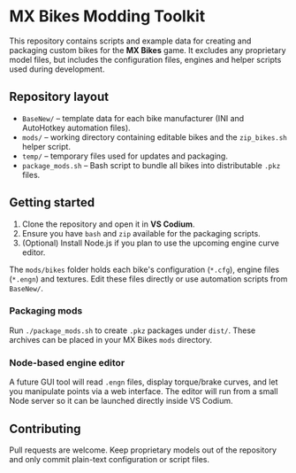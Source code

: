 # MX Bikes Modding Toolkit

This repository contains scripts and example data for creating and packaging custom bikes for the **MX Bikes** game.
It excludes any proprietary model files, but includes the configuration files, engines and helper scripts used during development.

## Repository layout

- `BaseNew/` – template data for each bike manufacturer (INI and AutoHotkey automation files).
- `mods/` – working directory containing editable bikes and the `zip_bikes.sh` helper script.
- `temp/` – temporary files used for updates and packaging.
- `package_mods.sh` – Bash script to bundle all bikes into distributable `.pkz` files.

## Getting started

1. Clone the repository and open it in **VS Codium**.
2. Ensure you have `bash` and `zip` available for the packaging scripts.
3. (Optional) Install Node.js if you plan to use the upcoming engine curve editor.

The `mods/bikes` folder holds each bike's configuration (`*.cfg`), engine files (`*.engn`) and textures. Edit these files directly or use automation scripts from `BaseNew/`.

### Packaging mods

Run `./package_mods.sh` to create `.pkz` packages under `dist/`. These archives can be placed in your MX Bikes `mods` directory.

### Node-based engine editor

A future GUI tool will read `.engn` files, display torque/brake curves, and let you manipulate points via a web interface. The editor will run from a small Node server so it can be launched directly inside VS Codium.

## Contributing

Pull requests are welcome. Keep proprietary models out of the repository and only commit plain-text configuration or script files.